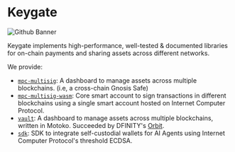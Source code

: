 # Keygate
![Github Banner](https://github.com/user-attachments/assets/e887fb6b-5b29-4dc3-b9e4-dbd61cf832c5)

Keygate implements high-performance, well-tested & documented libraries for on-chain payments and sharing assets across different networks.

We provide:
* [`mpc-multisig`](https://github.com/keygate-io/mpc-multisig): A dashboard to manage assets across multiple blockchains. (i.e, a cross-chain Gnosis Safe)
* [`mpc-multisig-wasm`](https://github.com/alloy-rs/core): Core smart account to sign transactions in different blockchains using a single smart account hosted on Internet Computer Protocol.
* [`vault`](https://github.com/keygate-io/vault): A dashboard to manage assets across multiple blockchains, written in Motoko. Succeeded by DFINITY's [Orbit](https://orbit.global/).
* [`sdk`](https://github.com/keygate-io/sdk): SDK to integrate self-custodial wallets for AI Agents using Internet Computer Protocol's threshold ECDSA.
